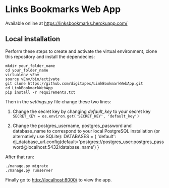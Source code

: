 # Links Bookmarks Web App

Available online at <https://linksbookmarks.herokuapp.com/>

## Local installation

Perform these steps to create and activate the virtual environment, clone this repository and install the dependecies:

```
mkdir your_folder_name
cd your_folder_name
virtualenv vEnv
source vEnv/bin/activate
git clone https://github.com/digitapex/LinkBookmarkWebApp.git
cd LinkBookmarkWebApp
pip install -r requirements.txt
```

Then in the *settings.py* file change these two lines:

1. Change the secret key by changing *default_key* to your secret key
`SECRET_KEY = os.environ.get('SECRET_KEY', 'default_key')`

2. Change the postgres_username, postgres_password and database_name to correspond to your local PostgreSQL installation (or alternativly use SQLite):
DATABASES = { 'default': dj_database_url.config(default='postgres://postgres_user:postgres_password@localhost:5432/database_name') }

After that run:

```
./manage.py migrate
./manage.py runserver
```

Finally go to <http://localhost:8000/> to view the app.
